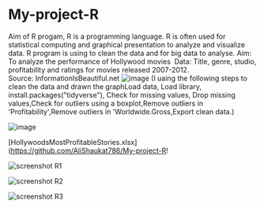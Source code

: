 # My-project-R

Aim of R progam, R is a programming language. R is often used for statistical computing and graphical presentation to analyze and visualize data.
R program is using to clean the data and for big data to analyse.
Aim: To analyze the performance of Hollywood movies 
Data: Title, genre, studio, profitability and ratings for movies released 2007-2012.
Source: InformationIsBeautiful.net ![image](https://user-images.githubusercontent.com/129103686/232570696-1c724f7d-0c87-41e9-a162-5ac010e9432b.png)
(I uaing the following steps to clean the data and drawn the graphLoad data, Load library, install.packages("tidyverse"), Check for missing values, Drop missing values,Check for outliers using a boxplot,Remove outliers in 'Profitability',Remove outliers in 'Worldwide.Gross,Export clean data.)


![image](https://user-images.githubusercontent.com/129103686/232570489-2ee334be-5fca-4a67-b4e7-c76abc151d88.png)


[HollywoodsMostProfitableStories.xlsx](https://github.com/AliShaukat786/My-project-R!

![screenshot R1](https://user-images.githubusercontent.com/129103686/231987159-d4fad23d-d0ae-434f-83c4-c7a9025e23fc.png)

![screenshot R2](https://user-images.githubusercontent.com/129103686/231987189-e77ab433-4bf1-4ed3-a948-bf4e1ecde8ac.png)

![screenshot R3](https://user-images.githubusercontent.com/129103686/231987239-98e4d7bf-5ec8-46f4-b46a-2b6fcbf82181.png)


